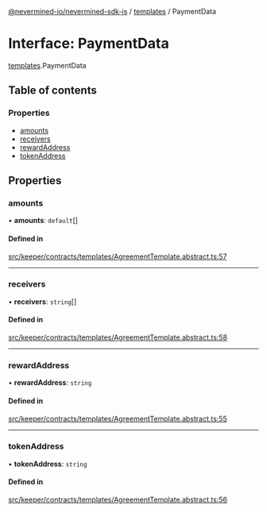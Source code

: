[@nevermined-io/nevermined-sdk-js](../code-reference.md) / [templates](../modules/templates.md) / PaymentData

# Interface: PaymentData

[templates](../modules/templates.md).PaymentData

## Table of contents

### Properties

- [amounts](templates.PaymentData.md#amounts)
- [receivers](templates.PaymentData.md#receivers)
- [rewardAddress](templates.PaymentData.md#rewardaddress)
- [tokenAddress](templates.PaymentData.md#tokenaddress)

## Properties

### amounts

• **amounts**: `default`[]

#### Defined in

[src/keeper/contracts/templates/AgreementTemplate.abstract.ts:57](https://github.com/nevermined-io/sdk-js/blob/55f88d2/src/keeper/contracts/templates/AgreementTemplate.abstract.ts#L57)

___

### receivers

• **receivers**: `string`[]

#### Defined in

[src/keeper/contracts/templates/AgreementTemplate.abstract.ts:58](https://github.com/nevermined-io/sdk-js/blob/55f88d2/src/keeper/contracts/templates/AgreementTemplate.abstract.ts#L58)

___

### rewardAddress

• **rewardAddress**: `string`

#### Defined in

[src/keeper/contracts/templates/AgreementTemplate.abstract.ts:55](https://github.com/nevermined-io/sdk-js/blob/55f88d2/src/keeper/contracts/templates/AgreementTemplate.abstract.ts#L55)

___

### tokenAddress

• **tokenAddress**: `string`

#### Defined in

[src/keeper/contracts/templates/AgreementTemplate.abstract.ts:56](https://github.com/nevermined-io/sdk-js/blob/55f88d2/src/keeper/contracts/templates/AgreementTemplate.abstract.ts#L56)
